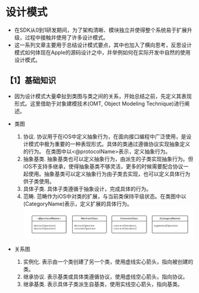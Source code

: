 # 设计模式 #

* 在SDK从0到1研发期间，为了架构清晰、模块独立并使得整个系统易于扩展升级，过程中接触并使用了许多设计模式。
* 这一系列文章主要用于总结设计模式要点，其中也加入了横向思考，反思设计模式如何体现在Apple的源码设计之中，并举例如何在实际开发中自然的使用设计模式。

## 【1】基础知识 ##
* 因为设计模式大量牵扯到类图与类之间的关系，开始总结之前，先定义其表现形式。这里借助于对象建模技术(OMT, Object Modeling Technique)进行阐述。

* 类图 
  1.	协议. 协议用于在iOS中定义抽象行为，在面向接口编程中广泛使用，是设计模式中极为重要的一种表现形式。具体的类通过遵循协议实现抽象定义的行为。 在类图中以<@protocolName>表示，定义抽象行为。
  2. 抽象基类. 抽象基类也可以定义抽象行为，由派生的子类实现抽象行为。但iOS不支持多继承，使得抽象基类不够灵活，更多的时候需要配合协议一起使用。抽象基类可以定义抽象行为由子类去实现，也可以定义具体行为供子类使用。
  3. 具体子类. 具体子类遵循于抽象设计，完成具体的行为。
  4. 范畴. 范畴作为iOS中对类的扩展，与当前类保持平级状态。在类图中以(CategoryName)表示，定义扩展的具体行为。
  ![classDiagram](https://github.com/sean4app/Design-Pattern/blob/master/Resources/Images/1.ClassDiagram.png)
  
* 关系图
	1. 实例化. 表示由一个类创建了另一个类，使用虚线实心箭头，指向被创建的类。
	2. 继承协议. 表示基类或具体类遵循协议，使用虚线空心箭头，指向协议。
	3. 继承基类. 表示具体子类派生自基类，使用实线空心箭头，指向基类。


